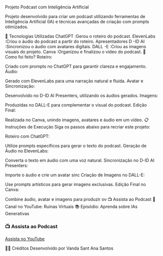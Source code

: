 Projeto Podcast com Inteligência Artificial

Projeto desenvolvido para criar um podcast utilizando ferramentas de Inteligência Artificial (IA) e técnicas avançadas de criação com prompts otimizados.

🚀 Tecnologias Utilizadas
ChatGPT :Gerou o roteiro do podcast.
ElevenLabs :Criou o áudio do podcast a partir do roteiro.
Apresentadores D -ID AI :Sincronizou o áudio com avatares digitais.
DALL -E :Criou as imagens visuais do projeto.
Canva :Organizou e finalizou o vídeo do podcast.
🧠 Como foi feito?
Roteiro:

Criado com prompts no ChatGPT para garantir clareza e engajamento.
Áudio:

Gerado com ElevenLabs para uma narração natural e fluida.
Avatar e Sincronização:

Desenvolvido no D-ID AI Presenters, utilizando os áudios gerados.
Imagens:

Produzidas no DALL-E para complementar o visual do podcast.
Edição Final:

Realizada no Canva, unindo imagens, avatares e áudio em um vídeo.
📋 Instruções de Execução
Siga os passos abaixo para recriar este projeto:

Roteiro com ChatGPT:

Utilize prompts específicos para gerar o texto do podcast.
Geração de Áudio no ElevenLabs:

Converta o texto em áudio com uma voz natural.
Sincronização no D-ID AI Presenters:

Importe o áudio e crie um avatar sinc
Criação de Imagens no DALL-E:

Use prompts artísticos para gerar imagens exclusivas.
Edição Final no Canva:

Combine áudio, avatar e imagens para produzir ov
📺 Assista ao Podcast
🎥 Canal no YouTube: Ruínas Virtuais
📚 Episódio: Aprenda sobre IAs Generativas
### 📺 Assista ao Podcast

[Assista no YouTube](https://youtu.be/hJU673M5A5M)


👨‍💻 Créditos
Desenvolvido por Vanda Sant Ana Santos
